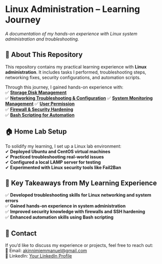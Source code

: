 # **Linux Administration – Learning Journey**  

_A documentation of my hands-on experience with Linux system administration and troubleshooting._  

## **📌 About This Repository**  
This repository contains my practical learning experience with **Linux administration**. It includes tasks I performed, troubleshooting steps, networking fixes, security configurations, and automation scripts.  

Through this journey, I gained hands-on experience with:  
✅ **[Storage Disk Management](Storage-Disk-Management/README.md)**  
✅ **[Networking Troubleshooting & Configuration](Networking-Issues/README.md)** 
✅ **[System Monitoring Management](System-Monitoring-Management/README.md)**
✅ **[User Permission](User-Permissions/README.md)**  
✅ **[Firewall & Security Hardening](Firewall-&-Security-Hardening/README.md)**  
✅ **[Bash Scripting for Automation](Bash-Scripting-for-Automation/README.md)**  

## **🏠 Home Lab Setup**  
To solidify my learning, I set up a Linux lab environment:  
✔ **Deployed Ubuntu and CentOS virtual machines**  
✔ **Practiced troubleshooting real-world issues**  
✔ **Configured a local LAMP server for testing**  
✔ **Experimented with Linux security tools like Fail2Ban**  



## **📌 Key Takeaways from My Learning Experience**  
✅ **Developed troubleshooting skills for Linux networking and system errors**  
✅ **Gained hands-on experience in system administration**  
✅ **Improved security knowledge with firewalls and SSH hardening**  
✅ **Enhanced automation skills using Bash scripting**  

## **📩 Contact**  
If you’d like to discuss my experience or projects, feel free to reach out:  
📧 Email: akinnimiemmanuel@gmail.com  
💼 LinkedIn: [Your LinkedIn Profile](https://linkedin.com/in/yourprofile)  
